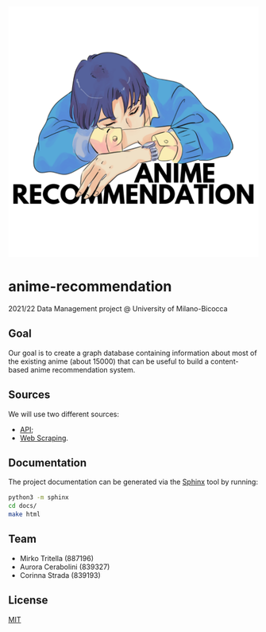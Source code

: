 ![anime-recommendation](./logos/black.png)

# anime-recommendation
2021/22 Data Management project @ University of Milano-Bicocca

## Goal 
Our goal is to create a graph database containing information about most of the existing anime (about 15000) that can be useful to build a content-based anime recommendation system.

## Sources
We will use two different sources:
* [API](https://aniapi.com "AniAPI");
* [Web Scraping](https://myanimelist.net/ "My Anime List").

## Documentation
The project documentation can be generated via the [Sphinx](https://www.sphinx-doc.org/en/master/ "Sphinx") tool by running:

```bash
python3 -m sphinx
cd docs/
make html
```

## Team
* Mirko Tritella (887196)
* Aurora Cerabolini (839327)
* Corinna Strada (839193)

## License
[MIT](https://choosealicense.com/licenses/mit/)